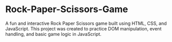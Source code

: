 # Rock-Paper-Scissors-Game
A fun and interactive Rock Paper Scissors game built using HTML, CSS, and JavaScript. This project was created to practice DOM manipulation, event handling, and basic game logic in JavaScript.
